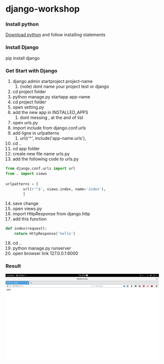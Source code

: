# django-workshop
### Install python
[Download python](https://www.python.org/downloads/)
and follow installing statements
### Install Django
pip install django
### Get Start with Django
1. django admin startproject project-name
   1. (note) dont name your project test or django
2. cd project folder
3. python manage.py startapp  app-name
4. cd project folder
5. open setting.py
6. add the new app in INSTALLED_APPS
   1. dont messing , at the and of list
7. open urls.py
8. import include from django.conf.urls
9. add ligne in urlpatterns
   1. url(r'^', include('app-name.urls'),
10. cd ..
11. cd app folder
12. create new file name urls.py
13. add the following code to urls.py

```python
from django.conf.urls import url
from . import views

urlpatterns = [
        url(r'^$', views.index, name='index'),
        ]
```

14. save change
15. open views.py
16. import HttpResponse from django.http
17. add this function

```python
def index(request):
    return HttpResponse('hello')
```
18. cd ..
19. python manage.py runserver
20. open browser link 127.0.0.1:8000
### Result
![Alt text](/image/image1.png)

